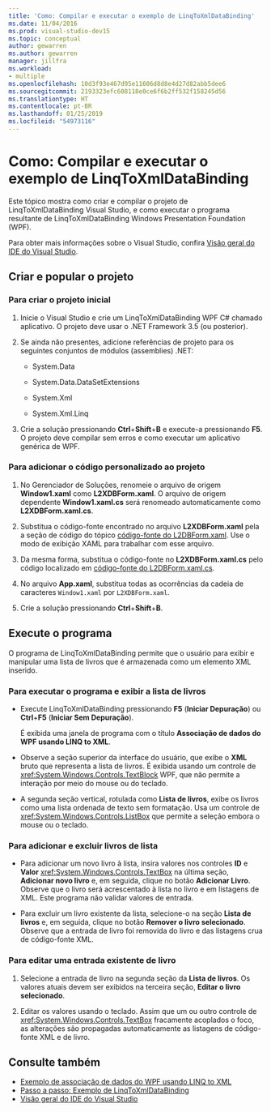 ```yaml
---
title: 'Como: Compilar e executar o exemplo de LinqToXmlDataBinding'
ms.date: 11/04/2016
ms.prod: visual-studio-dev15
ms.topic: conceptual
author: gewarren
ms.author: gewarren
manager: jillfra
ms.workload:
- multiple
ms.openlocfilehash: 10d3f93e467d95e11606d8d8e4d27d82abb5dee6
ms.sourcegitcommit: 2193323efc608118e0ce6f6b2ff532f158245d56
ms.translationtype: HT
ms.contentlocale: pt-BR
ms.lasthandoff: 01/25/2019
ms.locfileid: "54973116"
---
```

# <a name="how-to-build-and-run-the-linqtoxmldatabinding-example"></a>Como: Compilar e executar o exemplo de LinqToXmlDataBinding

Este tópico mostra como criar e compilar o projeto de LinqToXmlDataBinding Visual Studio, e como executar o programa resultante de LinqToXmlDataBinding Windows Presentation Foundation (WPF).

Para obter mais informações sobre o Visual Studio, confira [Visão geral do IDE do Visual Studio](../get-started/visual-studio-ide.md).

## <a name="create-and-populate-the-project"></a>Criar e popular o projeto

### <a name="to-create-the-starting-project"></a>Para criar o projeto inicial

1. Inicie o Visual Studio e crie um LinqToXmlDataBinding WPF C# chamado aplicativo. O projeto deve usar o .NET Framework 3.5 (ou posterior).

1. Se ainda não presentes, adicione referências de projeto para os seguintes conjuntos de módulos (assemblies) .NET:

    - System.Data

    - System.Data.DataSetExtensions

    - System.Xml

    - System.Xml.Linq

1. Crie a solução pressionando **Ctrl**+**Shift**+**B** e execute-a pressionando **F5**. O projeto deve compilar sem erros e como executar um aplicativo genérica de WPF.

### <a name="to-add-custom-code-to-the-project"></a>Para adicionar o código personalizado ao projeto

1. No Gerenciador de Soluções, renomeie o arquivo de origem **Window1.xaml** como **L2XDBForm.xaml**. O arquivo de origem dependente **Window1.xaml.cs** será renomeado automaticamente como **L2XDBForm.xaml.cs**.

1. Substitua o código-fonte encontrado no arquivo **L2XDBForm.xaml** pela a seção de código do tópico [código-fonte do L2DBForm.xaml](../designers/l2dbform-xaml-source-code.md). Use o modo de exibição XAML para trabalhar com esse arquivo.

1. Da mesma forma, substitua o código-fonte no **L2XDBForm.xaml.cs** pelo código localizado em [código-fonte do L2DBForm.xaml.cs](../designers/l2dbform-xaml-cs-source-code.md).

1. No arquivo **App.xaml**, substitua todas as ocorrências da cadeia de caracteres `Window1.xaml` por `L2XDBForm.xaml`.

1. Crie a solução pressionando **Ctrl**+**Shift**+**B**.

## <a name="run-the-program"></a>Execute o programa

O programa de LinqToXmlDataBinding permite que o usuário para exibir e manipular uma lista de livros que é armazenada como um elemento XML inserido.

### <a name="to-run-the-program-and-view-the-book-list"></a>Para executar o programa e exibir a lista de livros

- Execute LinqToXmlDataBinding pressionando **F5** (**Iniciar Depuração**) ou **Ctrl**+**F5** (**Iniciar Sem Depuração**).

   É exibida uma janela de programa com o título **Associação de dados do WPF usando LINQ to XML**.

- Observe a seção superior da interface do usuário, que exibe o **XML** bruto que representa a lista de livros. É exibida usando um controle de <xref:System.Windows.Controls.TextBlock> WPF, que não permite a interação por meio do mouse ou do teclado.

- A segunda seção vertical, rotulada como **Lista de livros**, exibe os livros como uma lista ordenada de texto sem formatação. Usa um controle de <xref:System.Windows.Controls.ListBox> que permite a seleção embora o mouse ou o teclado.

### <a name="to-add-and-delete-books-from-the-list"></a>Para adicionar e excluir livros de lista

- Para adicionar um novo livro à lista, insira valores nos controles **ID** e **Valor** <xref:System.Windows.Controls.TextBox> na última seção, **Adicionar novo livro** e, em seguida, clique no botão **Adicionar Livro**. Observe que o livro será acrescentado à lista no livro e em listagens de XML. Este programa não validar valores de entrada.

- Para excluir um livro existente da lista, selecione-o na seção **Lista de livros** e, em seguida, clique no botão **Remover o livro selecionado**. Observe que a entrada de livro foi removida do livro e das listagens crua de código-fonte XML.

### <a name="to-edit-an-existing-book-entry"></a>Para editar uma entrada existente de livro

1. Selecione a entrada de livro na segunda seção da **Lista de livros**. Os valores atuais devem ser exibidos na terceira seção, **Editar o livro selecionado**.

1. Editar os valores usando o teclado. Assim que um ou outro controle de <xref:System.Windows.Controls.TextBox> fracamente acoplados o foco, as alterações são propagadas automaticamente as listagens de código-fonte XML e de livro.

## <a name="see-also"></a>Consulte também

- [Exemplo de associação de dados do WPF usando LINQ to XML](../designers/wpf-data-binding-using-linq-to-xml-example.md)
- [Passo a passo: Exemplo de LinqToXmlDataBinding](../designers/walkthrough-linqtoxmldatabinding-example.md)
- [Visão geral do IDE do Visual Studio](../get-started/visual-studio-ide.md)